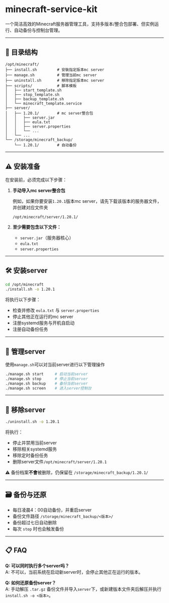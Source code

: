 # minecraft-service-kit

一个简洁高效的Minecraft服务器管理工具，支持多版本/整合包部署、但实例运行、自动备份与控制台管理。

---

## 📁 目录结构

```
/opt/minecraft/
├── install.sh         # 安裝指定版本mc server
├── manage.sh          # 管理当前mc server
├── uninstall.sh       # 移除指定版本mc server
├── scripts/           # 脚本模板
│   ├── start_template.sh
│   ├── stop_template.sh
│   ├── backup_template.sh
│   └── minecraft_template.service
├── server/
│   ├── 1.20.1/        # mc server整合包
│   │   ├── server.jar
│   │   ├── eula.txt
│   │   ├── server.properties
│   │   └── ...
│   └── ...
└── /storage/minecraft_backup/
    └── 1.20.1/        # 自动备份
```

---

## ⚠️ 安装准备

在安装前，必须完成以下步骤：

1. **手动导入mc server整合包**

   例如，如果你要安装`1.20.1`版本mc server，请先下载该版本的服务器文件，并创建对应文件夹

   ```
   /opt/minecraft/server/1.20.1/
   ```

2. **至少需要包含以下文件：**

   - `server.jar`（服务器核心）
   - `eula.txt`
   - `server.properties`

---

## 🛠️ 安装server

```bash
cd /opt/minecraft
./install.sh -o 1.20.1
```

将执行以下步骤：

- 检查并修改 `eula.txt` 与 `server.properties`
- 停止其他正在运行的mc server
- 注册systemd服务与开机自启动
- 注册自动备份任务

---

## 🚦 管理server

使用`manage.sh`可以对当前server进行以下管理操作

```bash
./manage.sh start     # 启动当前server
./manage.sh stop      # 停止当前server
./manage.sh backup    # 备份当前server
./manage.sh screen    # 进入server控制台
```

---

## 🧼 移除server

```bash
./uninstall.sh -o 1.20.1
```

将执行：

- 停止并禁用当前server
- 移除相关systemd服务
- 移除定时备份任务
- 删除server文件`/opt/minecraft/server/1.20.1`

⚠️ 备份档案**不會**被删除，仍保留在 `/storage/minecraft_backup/1.20.1/`

---

## 🗃️ 备份与还原

- 每日凌晨4：00自动备份，并重启server
- 备份文件路径 `/storage/minecraft_backup/<版本>/`
- 备份超过七日自动删除
- 每次 `stop` 时也会触发备份

---

## 📋 FAQ

**Q: 可以同时执行多个server吗？**  
A: 不可以，当前系统在启动新server时，会停止其他正在运行的版本。

**Q: 如何还原备份server？**  
A: 手动解压 `.tar.gz` 备份文件并导入`server`下，或新建版本文件夹后解压并执行 `install.sh -o <版本>`。
